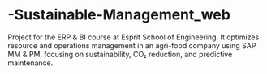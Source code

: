 # -Sustainable-Management_web
Project for the ERP &amp; BI course at Esprit School of Engineering. It optimizes resource and operations management in an agri-food company using SAP MM &amp; PM, focusing on sustainability, CO₂ reduction, and predictive maintenance.
